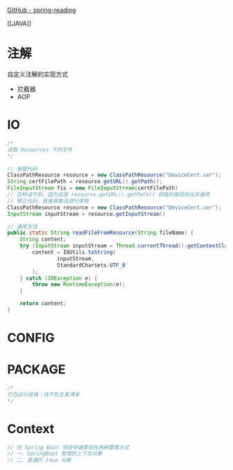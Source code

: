[GitHub - spring-reading](https://github.com/xuchengsheng/spring-reading?tab=readme-ov-file)

[[JAVA]]

# 注解

自定义注解的实现方式
- 拦截器
- AOP

# IO

```java
/*
读取 Resources 下的文件
*/

// 报错代码
ClassPathResource resource = new ClassPathResource("DeviceCert.cer");
String certFilePath = resource.getURL().getPath();
FileInputStream fis = new FileInputStream(certFilePath)
// 这样读不到，因为这里 resource.getURL().getPath() 获取的路径协议非通用
// 修正代码，直接获取流进行使用
ClassPathResource resource = new ClassPathResource("DeviceCert.cer");
InputStream inputStream = resource.getInputStream()

// 通用方法
public static String readFileFromResource(String fileName) {
	String content;
	try (InputStream inputStream = Thread.currentThread().getContextClassLoader().getResourceAsStream(fileName)) {
		content = IOUtils.toString(
				inputStream,
				StandardCharsets.UTF_8
		);
	} catch (IOException e) {
		throw new RuntimeException(e);
	}

	return content;
}
```

# CONFIG

# PACKAGE

```java
/*
打包运行报错：找不到主类清单
*/


```

# Context

```java
// 在 Spring Boot 项目中通常存在两种管理方式
// 一、SpringBoot 管理的上下文对象
// 二、普通的 Java 对象


```